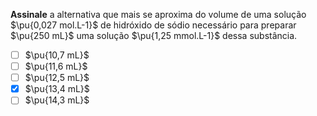 **Assinale** a alternativa que mais se aproxima do volume de uma solução $\pu{0,027 mol.L-1}$ de hidróxido de sódio necessário para preparar $\pu{250 mL}$ uma solução $\pu{1,25 mmol.L-1}$ dessa substância.

- [ ] $\pu{10,7 mL}$
- [ ] $\pu{11,6 mL}$
- [ ] $\pu{12,5 mL}$
- [x] $\pu{13,4 mL}$
- [ ] $\pu{14,3 mL}$
